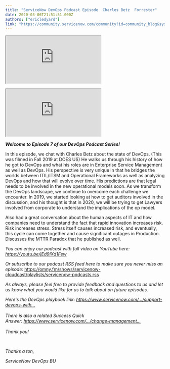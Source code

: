 ```yaml
---
title: "ServiceNow DevOps Podcast Episode  Charles Betz  Forrester"
date: 2020-03-06T21:51:51.000Z
authors: ["ericledyard"]
link: "https://community.servicenow.com/community?id=community_blog&sys_id=890be10fdb9bc09023f4a345ca9619c8"
---
```

<p><iframe title="DevOps Episode 7 – Charles Betz - Forrester" src="https://omny.fm/shows/servicenow-cloudcast/devops-episode-7-charles-betz-forrester/embed"></iframe></p>
<p><iframe src="https://www.youtube.com/embed/jEd9IXd1Few"></iframe></p>
<p><strong><em>Welcome to Episode 7 of our DevOps Podcast Series!</em></strong></p>
<p>In this episode, we chat with Charles Betz about the state of DevOps. (This was filmed in Fall 2019 at DOES US) He walks us through his history of how he got to DevOps and what his roles are in Enterprise Service Management as well as DevOps. His perspective is very unique in that he bridges the worlds between ITIL/ITSM and Operational Frameworks as well as analyzing DevOps and how that will evolve over time. His predictions are that legal needs to be involved in the new operational models soon. As we transform the DevOps landscape, we continue to overcome each challenge we encounter. In 2019, we started looking at how to get auditors involved in the discussion, and his thought is that in 2020, we will be trying to get Lawyers involved from corporate to understand the implications of the op model.</p>
<p>Also had a great conversation about the human aspects of IT and how companies need to understand the fact that rapid innovation increases risk. Risk increases stress. Stress itself causes increased risk, and eventually, this cycle can come together and cause significant outages in Production. Discusses the MTTR Paradox that he published as well.</p>
<p><em>You can enjoy our podcast with full video on YouTube here: <a href="https://youtu.be/jEd9IXd1Few" target="_blank" rel="noopener noreferrer nofollow">https://youtu.be/jEd9IXd1Few</a> </em></p>
<p><em>Or subscribe to our podcast RSS feed here to make sure you never miss an episode: </em><a href="https://omny.fm/shows/servicenow-cloudcast/playlists/servicenow-podcasts.rss" rel="nofollow">https://omny.fm/shows/servicenow-cloudcast/playlists/servicenow-podcasts.rss</a></p>
<p><em>As always, please feel free to provide feedback and questions to us and let us know what you would like for us to talk about on future episodes. </em></p>
<p><em>Here&#39;s the DevOps playbook link: </em><a href="https://www.servicenow.com/success/playbook/support-devops-with-servicenow.html" rel="nofollow"><em>https://www.servicenow.com/.../support-devops-with...</em></a><em><br /><br />There is also a related Success Quick Answer: </em><a href="https://www.servicenow.com/content/dam/servicenow-assets/public/en-us/doc-type/success/quick-answer/change-management-automation-devops.pdf" rel="nofollow"><em>https://www.servicenow.com/.../change-management...</em></a><em><br /><br />Thank you!</em></p>
<p><em> </em></p>
<p><em>Thanks a ton,</em></p>
<p><em>ServiceNow DevOps BU</em></p>